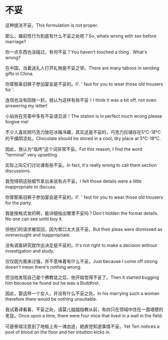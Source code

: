 # 不妥

<p><span class="chinese">这种提法不妥。</span><span class="english">This formulation is not proper.</span></p>

<p><span class="chinese">那么，婚前性行为到底有什么不妥之处呢？</span><span class="english">So, whats wrong with sex before marriage?</span></p>

<p><span class="chinese">你一点东西也没碰过，有何不妥？</span><span class="english">You haven't touched a thing . What's wrong?</span></p>

<p><span class="chinese">在中国，当着送礼人打开礼物是不妥之举。</span><span class="english">There are many taboos in sending gifts in China.</span></p>

<p><span class="chinese">你穿那条旧裤子参加宴会是不妥的。</span><span class="english">Il'. ' faut for you to wear those old trousers for '.</span></p>

<p><span class="chinese">连信也没有回我一封，我认为这样有些不妥！</span><span class="english">I think it was a bit off, not even answering my letter!</span></p>

<p><span class="chinese">小站尚在完善中多有不妥请见谅！</span><span class="english">The station is in perfect much wrong please forgive me!</span></p>

<p><span class="chinese">不少人喜欢把巧克力放在冰箱冷藏，其实这是不妥的，巧克力应储存在5℃-18℃的干燥阴凉处。</span><span class="english">Chocolate should be stored in a cool, dry place at 5℃-18℃.</span></p>

<p><span class="chinese">因此，我认为“临终”这个词非常不妥。</span><span class="english">Fot this reason, I find the word "terminal" very upsetting.</span></p>

<p><span class="chinese">实际上叫它们讨论课有些不妥。</span><span class="english">In fact, it's really wrong to call them section discussions.</span></p>

<p><span class="chinese">我觉得把这些细节拿出来说有点不妥。</span><span class="english">I felt those details were a little inappropriate  to discuss.</span></p>

<p><span class="chinese">你穿那条旧裤子参加宴会是不妥的。</span><span class="english">Il'. ' faut for you to wear those old trousers for the party.</span></p>

<p><span class="chinese">我是按格式发的啊，能详细指出哪里不妥吗？</span><span class="english">Don't hidden the format details. No one can see unitil buy it.</span></p>

<p><span class="chinese">但他们的请求被驳回，因为胃口太大且不妥。</span><span class="english">But their pleas were dismissed as overwrought and inappropriate.</span></p>

<p><span class="chinese">没有调查研究就作出决定是不妥的。</span><span class="english">It's not right to make a decision without investigation and study.</span></p>

<p><span class="chinese">仅仅因为我来过强，并不意味着有什么不妥。</span><span class="english">Just because I come off strong doesn't mean there's nothing wrong.</span></p>

<p><span class="chinese">但当他发现自己是个佛教徒之后，他开始觉得不妥了。</span><span class="english">Then it started bugging him because he found out he was a Buddhist.</span></p>

<p><span class="chinese">因此，娶这样一个女人，并没有什么不妥之处。</span><span class="english">In his marrying such a woman therefore there would be nothing unsuitable.</span></p>

<p><span class="chinese">我试着译看看，不妥之处，请莫儿姐姐指教从前，有四只在领域中住在一面墙壁的老鼠。</span><span class="english">Once upon a time, there were four mice that lived in a wall in the field.</span></p>

<p><span class="chinese">可是泰瑞注意到了地板上有一滩血迹，她直觉知道事情不妥。</span><span class="english">Yet Teri notices a pool of blood on the floor and her intuition kicks in.</span></p>

